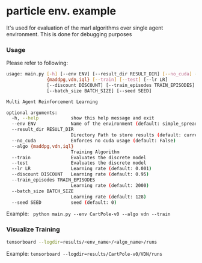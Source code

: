 # particle env. example

It's used for evaluation of the marl algorithms over single agent environment. This is done for debugging purposes

### Usage
Please refer to following:
```bash
usage: main.py [-h] [--env ENV] [--result_dir RESULT_DIR] [--no_cuda] --algo
               {maddpg,vdn,iql} [--train] [--test] [--lr LR]
               [--discount DISCOUNT] [--train_episodes TRAIN_EPISODES]
               [--batch_size BATCH_SIZE] [--seed SEED]

Multi Agent Reinforcement Learning

optional arguments:
  -h, --help            show this help message and exit
  --env ENV             Name of the environment (default: simple_spread)
  --result_dir RESULT_DIR
                        Directory Path to store results (default: current working directory)
  --no_cuda             Enforces no cuda usage (default: False)
  --algo {maddpg,vdn,iql}
                        Training Algorithm
  --train               Evaluates the discrete model
  --test                Evaluates the discrete model
  --lr LR               Learning rate (default: 0.001)
  --discount DISCOUNT   Learning rate (default: 0.95)
  --train_episodes TRAIN_EPISODES
                        Learning rate (default: 2000)
  --batch_size BATCH_SIZE
                        Learning rate (default: 128)
  --seed SEED           seed (default: 0)
```
Example: ``` python main.py --env CartPole-v0 --algo vdn --train```
    
### Visualize Training
```bash
tensorboard --logdir=results/<env_name>/<algo_name>/runs
```

Example: ```tensorboard --logdir=results/CartPole-v0/VDN/runs```